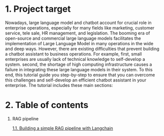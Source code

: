 # 1. Project target
Nowadays, large language model and chatbot account for crucial role in enterprise operations, especially for many fields like marketing, customer service, tele sale, HR management, and legislation. The booming era of open-source and commercial large language models facilitates the implementation of Large Language Model in many operations in the wide and deep ways. However, there are existing difficulties that prevent building a chatbot assistant to business operations. For example, first, small enterprises are usually lack of technical knowledge to self-develop a system. second, the shortage of high computing infrastructure causes a failure in integrating these large language models in their system. To this end, this tutorial guide you step-by-step to ensure that you can overcome this challenges and self-develop an efficient chatbot assistant in your enterprise. The tutorial includes these main sections:

# 2. Table of contents

1. RAG pipeline

    [1.1. Building a simple RAG pipeline with Langchain](./01_Langchain_RAG_Pipeline.ipynb)